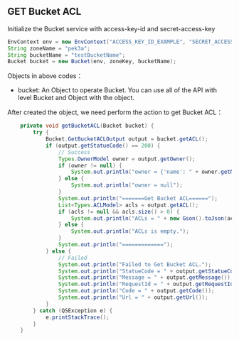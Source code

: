 ## GET Bucket ACL

Initialize the Bucket service with access-key-id and secret-access-key

```java
EnvContext env = new EnvContext("ACCESS_KEY_ID_EXAMPLE", "SECRET_ACCESS_KEY_EXAMPLE");
String zoneName = "pek3a";
String bucketName = "testBucketName";
Bucket bucket = new Bucket(env, zoneKey, bucketName);
```

Objects in above codes：

- bucket: An Object to operate Bucket. You can use all of the API with level Bucket and Object with the object.

After created the object, we need perform the action to get Bucket ACL：

```java
    private void getBucketACL(Bucket bucket) {
        try {
            Bucket.GetBucketACLOutput output = bucket.getACL();
            if (output.getStatueCode() == 200) {
                // Success
                Types.OwnerModel owner = output.getOwner();
                if (owner != null) {
                    System.out.println("owner = {'name': " + owner.getName() + ", 'ID': " + owner.getID() + "}");
                } else {
                    System.out.println("owner = null");
                }
                System.out.println("=======Get Bucket ACL======");
                List<Types.ACLModel> acls = output.getACL();
                if (acls != null && acls.size() > 0) {
                    System.out.println("ACLs = " + new Gson().toJson(acls));
                } else {
                    System.out.println("ACLs is empty.");
                }
                System.out.println("=============");
            } else {
                // Failed
                System.out.println("Failed to Get Bucket ACL.");
                System.out.println("StatueCode = " + output.getStatueCode());
                System.out.println("Message = " + output.getMessage());
                System.out.println("RequestId = " + output.getRequestId());
                System.out.println("Code = " + output.getCode());
                System.out.println("Url = " + output.getUrl());
            }
        } catch (QSException e) {
            e.printStackTrace();
        }
    }
```
